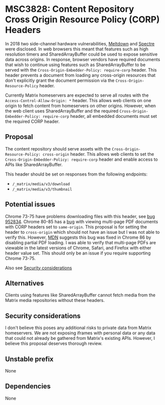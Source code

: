 # MSC3828: Content Repository Cross Origin Resource Policy (CORP) Headers

In 2018 two side-channel hardware vulnerabilities,
[Meltdown](https://en.wikipedia.org/wiki/Meltdown_(security_vulnerability))
and [Spectre](https://en.wikipedia.org/wiki/Spectre_(security_vulnerability)) were disclosed.
In web browsers this meant that features such as high resolution timers and SharedArrayBuffer
could be used to expose sensitive data across origins. In response, browser vendors have
required documents that wish to continue using features such as SharedArrayBuffer to be
served with the `Cross-Origin-Embedder-Policy: require-corp` header. This header prevents a
document from loading any cross-origin resources that don't explicitly grant the document
permission via the `Cross-Origin-Resource-Policy` header.

Currently Matrix homeservers are expected to serve all routes with the
`Access-Control-Allow-Origin: *` header. This allows web clients on one origin to fetch
content from homeservers on other origins. However, when the web client uses SharedArrayBuffer
and the required `Cross-Origin-Embedder-Policy: require-corp` header, all embedded documents
must set the required CORP header.

## Proposal

The content repository should serve assets with the `Cross-Origin-Resource-Policy: cross-origin`
header. This allows web clients to set the `Cross-Origin-Embedder-Policy: require-corp`
header and enable access to APIs like SharedArrayBuffer.

This header should be set on responses from the following endpoints:

- `/_matrix/media/v3/download`
- `/_matrix/media/v3/thumbnail`

## Potential issues

Chrome 73-75 have problems downloading files with this header, see [bug 952834](https://crbug.com/952834). Chrome 80-85 has a [bug](https://crbug.com/1074261) with viewing multi-page PDF documents with CORP headers set to `same-origin`. This proposal is for setting the header to `cross-origin` which should not have an issue but I was not able to verify this. However, [MDN](https://developer.mozilla.org/en-US/docs/Web/HTTP/Cross-Origin_Resource_Policy_(CORP)#browser_compatibility) suggests this bug was fixed in Chrome 86 by disabling partial PDF loading. I was able to verify that multi-page PDFs are viewable in the latest versions of Chrome, Safari, and Firefox with either header value set. This should only be an issue if you require supporting Chrome 73-75.

Also see [Security considerations](#Security-considerations)

## Alternatives

Clients using features like SharedArrayBuffer cannot fetch media from the Matrix media
repositories without these headers.


## Security considerations

I don't believe this poses any additional risks to private data from Matrix homeservers.
We are not exposing iframes with personal data or any data that could not already be
gathered from Matrix's existing APIs. However, I believe this proposal deserves thorough review.

## Unstable prefix

None

## Dependencies

None
